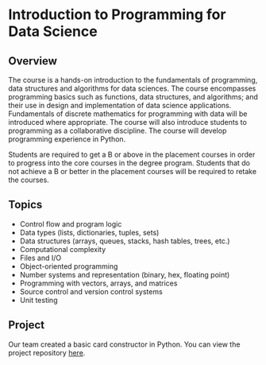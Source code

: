 # Introduction to Programming for Data Science

## Overview
The course is a hands-on introduction to the fundamentals of programming, data structures and algorithms for data sciences. The course encompasses programming basics such as functions, data structures, and algorithms; and their use in design and implementation of data science applications. Fundamentals of discrete mathematics for programming with data will be introduced where appropriate. The course will also introduce students to programming as a collaborative discipline. The course will develop programming experience in Python.

Students are required to get a B or above in the placement courses in order to progress into the core courses in the degree program. Students that do not achieve a B or better in the placement courses will be required to retake the courses.

## Topics
- Control flow and program logic
- Data types (lists, dictionaries, tuples, sets)
- Data structures (arrays, queues, stacks, hash tables, trees, etc.)
- Computational complexity
- Files and I/O
- Object-oriented programming
- Number systems and representation (binary, hex, floating point)
- Programming with vectors, arrays, and matrices
- Source control and version control systems
- Unit testing

## Project 
Our team created a basic card constructor in Python. You can view the project repository [here](https://github.com/curtisjj42/card-shark).
